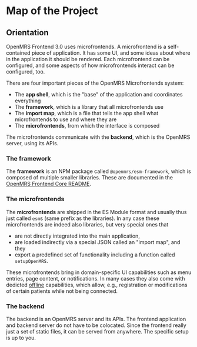 # Map of the Project

## Orientation

OpenMRS Frontend 3.0 uses microfrontends. A microfrontend is a self-contained piece of application. It has some UI, and some ideas about where in the application it should be rendered. Each microfrontend can be configured, and some aspects of how microfrontends interact can be configured, too.

There are four important pieces of the OpenMRS Microfrontends system:

- The **app shell**, which is the "base" of the application and coordinates everything
- The **framework**, which is a library that all microfrontends use
- The **import map**, which is a file that tells the app shell what microfrontends to use and where they are
- The **microfrontends**, from which the interface is composed

The microfrontends communicate with the **backend**, which is the OpenMRS server, using its APIs.

### The framework

The **framework** is an NPM package called `@openmrs/esm-framework`, which is composed of multiple smaller libraries. These are documented in the
[OpenMRS Frontend Core README](https://github.com/openmrs/openmrs-esm-core#openmrs-frontend-core).

### The microfrontends

The **microfrontends** are shipped in the ES Module format and usually thus just called `esm`s (same prefix as the libraries). In any case these microfrontends are indeed also libraries, but very special ones that

- are not directly integrated into the main application,
- are loaded indirectly via a special JSON called an "import map", and they
- export a predefined set of functionality including a function called `setupOpenMRS`.

These microfrontends bring in domain-specific UI capabilities such as menu entries, page content, or notifications. In many cases they also come with dedicted [offline](advanced/offline) capabilities, which allow, e.g., registration or modifications of certain patients while not being connected.

### The backend

The backend is an OpenMRS server and its APIs. The frontend application and backend server do not have to be colocated. Since the frontend really just a set of static files, it can be served from anywhere. The specific setup is up to you.

